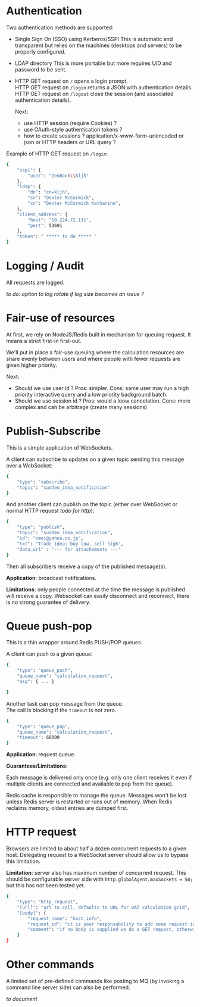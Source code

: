 
# Authentication

Two authentication methods are supported:

* Single Sign On (SSO) using Kerberos/SSPI
  This is automatic and transparent but relies on the machines (desktops and servers) to be properly configured.
  
* LDAP directory
  This is more portable but more requires UID and password to be sent.
  
* HTTP GET request on `/` opens a login prompt.  
  HTTP GET request on `/login` returns a JSON with authentication details.  
  HTTP GET request on `/logout` close the session (and associated authentication details).
  
  Next: 
  - use HTTP session (require Cookies) ?
  - use OAuth-style authentication tokens ?
  - how to create sessions ? application/x-www-form-urlencoded or json or HTTP headers or URL query ?
  

Example of HTTP GET request on `/login`:
```sh
{
    "sspi": {
        "user": "ZenBook\\kljh"
    },
    "ldap": {
        "dn": "cn=kljh",
        "sn": "Dexter McCormick",
        "cn": "Dexter McCormick Katharine",
    },
    "client_address": {
        "host": "10.224.72.131",
        "port": 53691
    }, 
    "token": " ***** to do ***** "
}
```

# Logging / Audit

All requests are logged.

*to do: option to log rotate if log size becomes an issue ?* 

# Fair-use of resources

At first, we rely on NodeJS/Redis built in mechanism for queuing request. It means a strict first-in first-out.

We'll put in place a fair-use queuing where the calculation resources are share evenly between users and where people with fewer requests are given higher priority.

Next: 
- Should we use user id ? Pros: simpler. Cons: same user may run a high priority interactive query and a low priority background batch.
- Should we use session id ? Pros: would a loow cancelation. Cons: more complex and can be arbitrage (create many sessions)


# Publish-Subscribe

This is a simple application of WebSockets. 

A client can subscribe to updates on a given topic sending this message over a WebSocket:

```sh
{
    "type": "subscribe", 
    "topic": "sudden_idea_notification"
}
```

And another client can publish on the topic (either over WebSocket or normal HTTP request *todo for http*):

```sh
{
    "type": "publish", 
    "topic": "sudden_idea_notification",
    "id": "cmoi@yahoo.co.jp",
    "txt": "Trade idea: buy low, sell high",
    "data_url" : "--- for attachements ---"
}
```

Then all subscribers receive a copy of the published message(s).

**Application**: broadcast notifications.

**Limitations**: only people connected at the time the message is published will receive a copy.  Websocket can easily disconnect and reconnect, there is no strong guarantee of delivery.

# Queue push-pop

This is a thin wrapper around Redis PUSH/POP queues.

A client can push to a given queue:

```sh
{
    "type": "queue_push", 
    "queue_name": "calculation_request",
    "msg": { ... }

}
```

Another task can pop message from the queue.  
The call is blocking if the `timeout` is not zero.

```sh
{
    "type": "queue_pop", 
    "queue_name": "calculation_request",
    "timeout": 60000
}
```

**Application**: request queue.

**Guarantees/Limitations**: 

Each message is delivered only once (e.g. only one client receives it even if multiple clients are connected and available to pop from the queue). 

Redis cache is responsible to manage the queue. Messages won't be lost unless Redis server is restarted or runs out of memory. When Redis reclaims memory, oldest entries are dumped first.


# HTTP request

Browsers are limited to about half a dozen concurrent requests to a given host. 
Delegating request to a WebSocket server should allow us to bypass this limitation.

**Limitation**: server also has maximum number of concurrent request. This should be configurable server side with `http.globalAgent.maxSockets = 50;` but this has not been tested yet.

```sh
{
    "type": "http_request", 
    "[url]": "url to call, defaults to URL for UAT calculation grid",
    "[body]": {
        "request_name": "host_info",
        "request_id": "it is your responsability to add some request id to match your questions zith your replies",
        "comment": "if no body is supplied we do a GET request, otherwise it is a POST request"
    } 
}
```



# Other commands

A limited set of pre-defined commands  like posting to MQ (by invoking a command line server side) can also be performed. 

*to document* 



  
  

